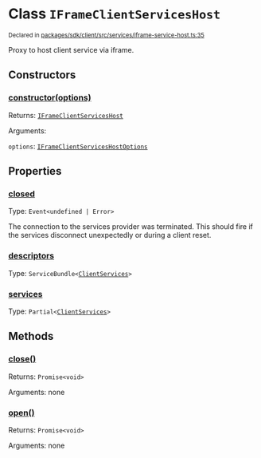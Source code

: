 # Class `IFrameClientServicesHost`
<sub>Declared in [packages/sdk/client/src/services/iframe-service-host.ts:35](https://github.com/dxos/dxos/blob/3ca6d230f/packages/sdk/client/src/services/iframe-service-host.ts#L35)</sub>


Proxy to host client service via iframe.

## Constructors
### [constructor(options)](https://github.com/dxos/dxos/blob/3ca6d230f/packages/sdk/client/src/services/iframe-service-host.ts#L47)




Returns: <code>[IFrameClientServicesHost](/api/@dxos/client/classes/IFrameClientServicesHost)</code>

Arguments: 

`options`: <code>[IFrameClientServicesHostOptions](/api/@dxos/client/types/IFrameClientServicesHostOptions)</code>



## Properties
### [closed](https://github.com/dxos/dxos/blob/3ca6d230f/packages/sdk/client/src/services/iframe-service-host.ts#L36)
Type: <code>Event&lt;undefined | Error&gt;</code>

The connection to the services provider was terminated.
This should fire if the services disconnect unexpectedly or during a client reset.

### [descriptors](https://github.com/dxos/dxos/blob/3ca6d230f/packages/sdk/client/src/services/iframe-service-host.ts#L109)
Type: <code>ServiceBundle&lt;[ClientServices](/api/@dxos/client/types/ClientServices)&gt;</code>



### [services](https://github.com/dxos/dxos/blob/3ca6d230f/packages/sdk/client/src/services/iframe-service-host.ts#L113)
Type: <code>Partial&lt;[ClientServices](/api/@dxos/client/types/ClientServices)&gt;</code>




## Methods
### [close()](https://github.com/dxos/dxos/blob/3ca6d230f/packages/sdk/client/src/services/iframe-service-host.ts#L122)




Returns: <code>Promise&lt;void&gt;</code>

Arguments: none




### [open()](https://github.com/dxos/dxos/blob/3ca6d230f/packages/sdk/client/src/services/iframe-service-host.ts#L117)




Returns: <code>Promise&lt;void&gt;</code>

Arguments: none




